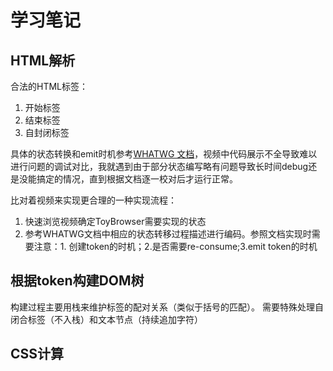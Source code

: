 # 学习笔记

## HTML解析

合法的HTML标签：
1. 开始标签
2. 结束标签
3. 自封闭标签

具体的状态转换和emit时机参考[WHATWG 文档](https://whatwg-cn.github.io/html/multipage/parsing.html)，视频中代码展示不全导致难以进行问题的调试对比，我就遇到由于部分状态编写略有问题导致长时间debug还是没能搞定的情况，直到根据文档逐一校对后才运行正常。

比对着视频来实现更合理的一种实现流程：
1. 快速浏览视频确定ToyBrowser需要实现的状态
2. 参考WHATWG文档中相应的状态转移过程描述进行编码。参照文档实现时需要注意：1. 创建token的时机；2.是否需要re-consume;3.emit token的时机

## 根据token构建DOM树

构建过程主要用栈来维护标签的配对关系（类似于括号的匹配）。
需要特殊处理自闭合标签（不入栈）和文本节点（持续追加字符）

## CSS计算
